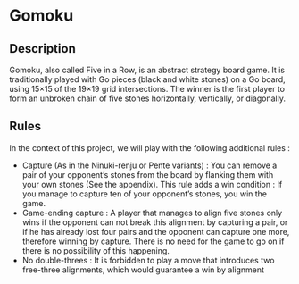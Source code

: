 # Gomoku

## Description

Gomoku, also called Five in a Row, is an abstract strategy board game.
It is traditionally played with Go pieces (black and white stones) on a Go board, using 15×15 of the 19×19 grid intersections.
The winner is the first player to form an unbroken chain of five stones horizontally, vertically, or diagonally.

## Rules

In the context of this project, we will play with the following additional rules :

+ Capture (As in the Ninuki-renju or Pente variants) : You can remove a pair of your
opponent’s stones from the board by flanking them with your own stones (See the
appendix). This rule adds a win condition : If you manage to capture ten of your
opponent’s stones, you win the game.
+ Game-ending capture : A player that manages to align five stones only wins if the
opponent can not break this alignment by capturing a pair, or if he has already lost
four pairs and the opponent can capture one more, therefore winning by capture.
There is no need for the game to go on if there is no possibility of this happening.
+ No double-threes : It is forbidden to play a move that introduces two free-three
alignments, which would guarantee a win by alignment
